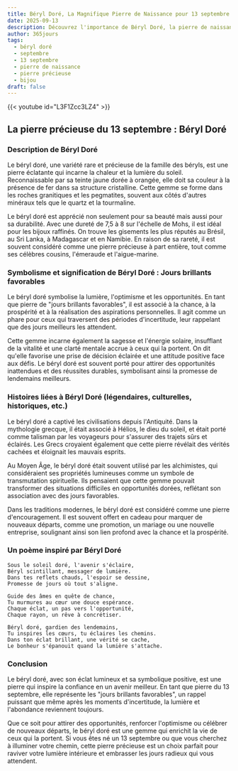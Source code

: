 ```yaml
---
title: Béryl Doré, La Magnifique Pierre de Naissance pour 13 septembre
date: 2025-09-13
description: Découvrez l'importance de Béryl Doré, la pierre de naissance du 13 septembre qui symbolise Jours brillants favorables. Laissez sa beauté et sa signification illuminer votre journée.
author: 365jours
tags:
  - béryl doré
  - septembre
  - 13 septembre
  - pierre de naissance
  - pierre précieuse
  - bijou
draft: false
---
```


{{< youtube id="L3F1Zcc3LZ4" >}}

## La pierre précieuse du 13 septembre : Béryl Doré

### Description de Béryl Doré

Le béryl doré, une variété rare et précieuse de la famille des béryls, est une pierre éclatante qui incarne la chaleur et la lumière du soleil. Reconnaissable par sa teinte jaune dorée à orangée, elle doit sa couleur à la présence de fer dans sa structure cristalline. Cette gemme se forme dans les roches granitiques et les pegmatites, souvent aux côtés d'autres minéraux tels que le quartz et la tourmaline.

Le béryl doré est apprécié non seulement pour sa beauté mais aussi pour sa durabilité. Avec une dureté de 7,5 à 8 sur l'échelle de Mohs, il est idéal pour les bijoux raffinés. On trouve les gisements les plus réputés au Brésil, au Sri Lanka, à Madagascar et en Namibie. En raison de sa rareté, il est souvent considéré comme une pierre précieuse à part entière, tout comme ses célèbres cousins, l'émeraude et l'aigue-marine.

### Symbolisme et signification de Béryl Doré : Jours brillants favorables

Le béryl doré symbolise la lumière, l'optimisme et les opportunités. En tant que pierre de "jours brillants favorables", il est associé à la chance, à la prospérité et à la réalisation des aspirations personnelles. Il agit comme un phare pour ceux qui traversent des périodes d'incertitude, leur rappelant que des jours meilleurs les attendent.

Cette gemme incarne également la sagesse et l'énergie solaire, insufflant de la vitalité et une clarté mentale accrue à ceux qui la portent. On dit qu'elle favorise une prise de décision éclairée et une attitude positive face aux défis. Le béryl doré est souvent porté pour attirer des opportunités inattendues et des réussites durables, symbolisant ainsi la promesse de lendemains meilleurs.

### Histoires liées à Béryl Doré (légendaires, culturelles, historiques, etc.)

Le béryl doré a captivé les civilisations depuis l'Antiquité. Dans la mythologie grecque, il était associé à Hélios, le dieu du soleil, et était porté comme talisman par les voyageurs pour s'assurer des trajets sûrs et éclairés. Les Grecs croyaient également que cette pierre révélait des vérités cachées et éloignait les mauvais esprits.

Au Moyen Âge, le béryl doré était souvent utilisé par les alchimistes, qui considéraient ses propriétés lumineuses comme un symbole de transmutation spirituelle. Ils pensaient que cette gemme pouvait transformer des situations difficiles en opportunités dorées, reflétant son association avec des jours favorables.

Dans les traditions modernes, le béryl doré est considéré comme une pierre d'encouragement. Il est souvent offert en cadeau pour marquer de nouveaux départs, comme une promotion, un mariage ou une nouvelle entreprise, soulignant ainsi son lien profond avec la chance et la prospérité.

### Un poème inspiré par Béryl Doré

	Sous le soleil doré, l'avenir s'éclaire,  
	Béryl scintillant, messager de lumière.  
	Dans tes reflets chauds, l'espoir se dessine,  
	Promesse de jours où tout s'aligne.
	
	Guide des âmes en quête de chance,  
	Tu murmures au cœur une douce espérance.  
	Chaque éclat, un pas vers l'opportunité,  
	Chaque rayon, un rêve à concrétiser.
	
	Béryl doré, gardien des lendemains,  
	Tu inspires les cœurs, tu éclaires les chemins.  
	Dans ton éclat brillant, une vérité se cache,  
	Le bonheur s'épanouit quand la lumière s'attache.

### Conclusion

Le béryl doré, avec son éclat lumineux et sa symbolique positive, est une pierre qui inspire la confiance en un avenir meilleur. En tant que pierre du 13 septembre, elle représente les "jours brillants favorables", un rappel puissant que même après les moments d'incertitude, la lumière et l'abondance reviennent toujours.

Que ce soit pour attirer des opportunités, renforcer l'optimisme ou célébrer de nouveaux départs, le béryl doré est une gemme qui enrichit la vie de ceux qui la portent. Si vous êtes né un 13 septembre ou que vous cherchez à illuminer votre chemin, cette pierre précieuse est un choix parfait pour raviver votre lumière intérieure et embrasser les jours radieux qui vous attendent.